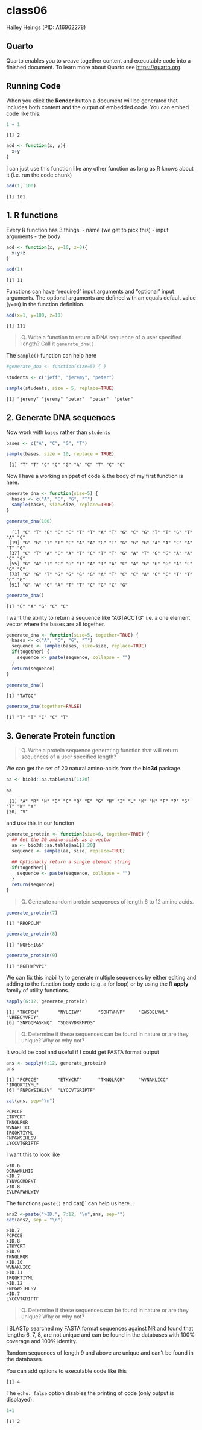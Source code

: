 # class06
Hailey Heirigs (PID: A16962278)

## Quarto

Quarto enables you to weave together content and executable code into a
finished document. To learn more about Quarto see <https://quarto.org>.

## Running Code

When you click the **Render** button a document will be generated that
includes both content and the output of embedded code. You can embed
code like this:

``` r
1 + 1
```

    [1] 2

``` r
add <- function(x, y){
  x+y
}
```

I can just use this function like any other function as long as R knows
about it (i.e. run the code chunk)

``` r
add(1, 100)
```

    [1] 101

## 1. R functions

Every R function has 3 things. - name (we get to pick this) - input
arguments - the body

``` r
add <- function(x, y=10, z=0){
  x+y+z
}
```

``` r
add(1)
```

    [1] 11

Functions can have “required” input arguments and “optional” input
arguments. The optional arguments are defined with an equals default
value (`y=10`) in the function definition.

``` r
add(x=1, y=100, z=10)
```

    [1] 111

> Q. Write a function to return a DNA sequence of a user specified
> length? Call it `generate_dna()`

The `sample()` function can help here

``` r
#generate_dna <- function(size=5) { }

students <- c("jeff", "jeremy", "peter")

sample(students, size = 5, replace=TRUE)
```

    [1] "jeremy" "jeremy" "peter"  "peter"  "peter" 

## 2. Generate DNA sequences

Now work with `bases` rather than `students`

``` r
bases <- c("A", "C", "G", "T")

sample(bases, size = 10, replace = TRUE)
```

     [1] "T" "T" "C" "C" "G" "A" "C" "T" "C" "C"

Now I have a working snippet of code & the body of my first function is
here.

``` r
generate_dna <- function(size=5) {
  bases <- c("A", "C", "G", "T")
  sample(bases, size=size, replace=TRUE)
}
```

``` r
generate_dna(100)
```

      [1] "C" "T" "G" "C" "C" "T" "T" "A" "T" "G" "C" "G" "T" "T" "G" "T" "A" "C"
     [19] "G" "G" "T" "T" "C" "A" "A" "G" "T" "G" "G" "G" "A" "A" "C" "A" "T" "G"
     [37] "C" "T" "A" "C" "A" "T" "C" "T" "T" "G" "A" "T" "G" "G" "A" "A" "C" "G"
     [55] "G" "A" "T" "C" "G" "T" "A" "T" "A" "C" "A" "G" "G" "G" "A" "C" "G" "G"
     [73] "G" "G" "T" "G" "G" "G" "G" "A" "T" "C" "C" "A" "C" "C" "T" "T" "C" "G"
     [91] "G" "A" "G" "A" "T" "T" "C" "G" "C" "G"

``` r
generate_dna()
```

    [1] "C" "A" "G" "C" "C"

I want the ability to return a sequence like “AGTACCTG” i.e. a one
element vector where the bases are all together.

``` r
generate_dna <- function(size=5, together=TRUE) {
  bases <- c("A", "C", "G", "T")
  sequence <- sample(bases, size=size, replace=TRUE)
  if(together) {
    sequence <- paste(sequence, collapse = "")
  }
  return(sequence)
}
```

``` r
generate_dna()
```

    [1] "TATGC"

``` r
generate_dna(together=FALSE)
```

    [1] "T" "T" "C" "C" "T"

## 3. Generate Protein function

> Q. Write a protein sequence generating function that will return
> sequences of a user specified length?

We can get the set of 20 natural amino-acids from the **bio3d** package.

``` r
aa <- bio3d::aa.table$aa1[1:20]
```

``` r
aa
```

     [1] "A" "R" "N" "D" "C" "Q" "E" "G" "H" "I" "L" "K" "M" "F" "P" "S" "T" "W" "Y"
    [20] "V"

and use this in our function

``` r
generate_protein <- function(size=6, together=TRUE) {
  ## Get the 20 amino-acids as a vector
  aa <- bio3d::aa.table$aa1[1:20]
  sequence <- sample(aa, size, replace=TRUE)
  
  ## Optionally return a single element string 
  if(together){
    sequence <- paste(sequence, collapse = "")
  }
  return(sequence)
}
```

> Q. Generate random protein sequences of length 6 to 12 amino acids.

``` r
generate_protein(7)
```

    [1] "RRQPCLM"

``` r
generate_protein(8)
```

    [1] "NQFSHIGS"

``` r
generate_protein(9)
```

    [1] "RGFHWPVPC"

We can fix this inability to generate multiple sequences by either
editing and adding to the function body code (e.g. a for loop) or by
using the R **apply** family of utility functions.

``` r
sapply(6:12, generate_protein)
```

    [1] "THCPCN"       "NYLCIWY"      "SDHTWHVP"     "EWSDELVWL"    "VREEQYVFQY"  
    [6] "SNPGQPASKNQ"  "SDGNVDRKMPDS"

> Q. Determine if these sequences can be found in nature or are they
> unique? Why or why not?

It would be cool and useful if I could get FASTA format output

``` r
ans <- sapply(6:12, generate_protein)
ans
```

    [1] "PCPCCE"       "ETKYCRT"      "TKNQLRQR"     "WVNAKLICC"    "IRQQKTIYML"  
    [6] "FNPGWSIHLSV"  "LYCCVTGRIPTF"

``` r
cat(ans, sep="\n")
```

    PCPCCE
    ETKYCRT
    TKNQLRQR
    WVNAKLICC
    IRQQKTIYML
    FNPGWSIHLSV
    LYCCVTGRIPTF

I want this to look like

    >ID.6
    QCRAWKLHID
    >ID.7
    TYNVGCMDFNT
    >ID.8
    EVLPAFWHLWIV

The functions `paste()` and cat()\` can help us here…

``` r
ans2 <-paste(">ID.", 7:12, "\n",ans, sep="")
cat(ans2, sep = "\n")
```

    >ID.7
    PCPCCE
    >ID.8
    ETKYCRT
    >ID.9
    TKNQLRQR
    >ID.10
    WVNAKLICC
    >ID.11
    IRQQKTIYML
    >ID.12
    FNPGWSIHLSV
    >ID.7
    LYCCVTGRIPTF

> Q. Determine if these sequences can be found in nature or are they
> unique? Why or why not?

I BLASTp searched my FASTA format sequences against NR and found that
lengths 6, 7, 8, are not unique and can be found in the databases with
100% coverage and 100% identity.

Random sequences of length 9 and above are unique and can’t be found in
the databases.

You can add options to executable code like this

    [1] 4

The `echo: false` option disables the printing of code (only output is
displayed).

``` r
1+1
```

    [1] 2

